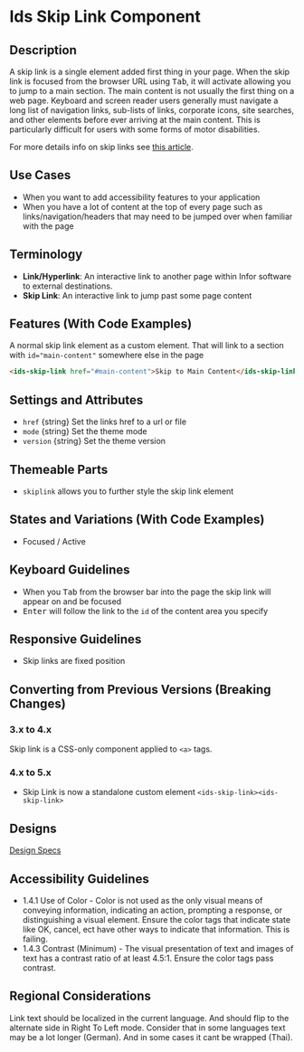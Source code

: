 # Ids Skip Link Component

## Description

A skip link is a single element added first thing in your page. When the skip link is focused from the browser URL using <kbd>Tab</kbd>, it will activate allowing you to jump to a main section. The main content is not usually the first thing on a web page. Keyboard and screen reader users generally must navigate a long list of navigation links, sub-lists of links, corporate icons, site searches, and other elements before ever arriving at the main content. This is particularly difficult for users with some forms of motor disabilities.

For more details info on skip links see <a href="https://webaim.org/techniques/skipnav/" target="_blank">this article</a>.

## Use Cases

- When you want to add accessibility features to your application
- When you have a lot of content at the top of every page such as links/navigation/headers that may need to be jumped over when familiar with the page

## Terminology

- **Link/Hyperlink**: An interactive link to another page within Infor software to external destinations.
- **Skip Link**: An interactive link to jump past some page content

## Features (With Code Examples)

A normal skip link element as a custom element. That will link to a section with `id="main-content"` somewhere else in the page

```html
<ids-skip-link href="#main-content">Skip to Main Content</ids-skip-link>
```

## Settings and Attributes

- `href` {string} Set the links href to a url or file
- `mode` {string} Set the theme mode
- `version` {string} Set the theme version

## Themeable Parts

- `skiplink` allows you to further style the skip link element

## States and Variations (With Code Examples)

- Focused / Active

## Keyboard Guidelines

- When you <kbd>Tab</kbd> from the browser bar into the page the skip link will appear on and be focused
- <kbd>Enter</kbd> will follow the link to the `id` of the content area you specify

## Responsive Guidelines

- Skip links are fixed position

## Converting from Previous Versions (Breaking Changes)

### 3.x to 4.x

Skip link is a CSS-only component applied to `<a>` tags.

### 4.x to 5.x

- Skip Link is now a standalone custom element `<ids-skip-link><ids-skip-link>`

## Designs

[Design Specs](https://www.figma.com/file/yaJ8mJrqRRej8oTsd6iT8P/IDS-(SoHo)-Component-Library-v4.5?node-id=760%3A771)

## Accessibility Guidelines

- 1.4.1 Use of Color - Color is not used as the only visual means of conveying information, indicating an action, prompting a response, or distinguishing a visual element. Ensure the color tags that indicate state like OK, cancel, ect have other ways to indicate that information. This is failing.
- 1.4.3 Contrast (Minimum) - The visual presentation of text and images of text has a contrast ratio of at least 4.5:1.   Ensure the color tags pass contrast.

## Regional Considerations

Link text should be localized in the current language. And should flip to the alternate side in Right To Left mode. Consider that in some languages text may be a lot longer (German). And in some cases it cant be wrapped (Thai).
